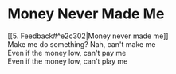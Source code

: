 # Money Never Made Me

[[5. Feedback#^e2c302|Money never made me]]  
Make me do something? Nah, can't make me  
Even if the money low, can't pay me  
Even if the money low, can't play me
